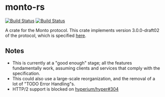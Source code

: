 # monto-rs

[![Build Status](https://travis-ci.org/melt-umn/monto-rs.svg?branch=master)](https://travis-ci.org/melt-umn/monto-rs)
[![Build Status](https://ci.appveyor.com/api/projects/status/jsy09v7mqxw2xqex/branch/master?svg=true)](https://ci.appveyor.com/project/remexre/monto-rs/branch/master)

A crate for the Monto protocol. This crate implements version 3.0.0-draft02 of the protocol, which is specified [here](https://melt-umn.github.io/monto-v3-draft/draft02).

## Notes

 - This is currently at a "good enough" stage; all the features fundamentally work, assuming clients and services that comply with the specification.
 - This could also use a large-scale reorganization, and the removal of a lot of "TODO Error Handling"s.
 - HTTP/2 support is blocked on [hyperium/hyper#304](https://github.com/hyperium/hyper/issues/304)
